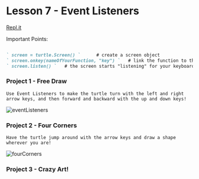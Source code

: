 # Lesson 7 - Event Listeners

[Repl.it](https://repl.it/~)

Important Points:
```markdown

` screen = turtle.Screen() `      # create a screen object
` screen.onkey(nameOfYourFunction, "key") `   # link the function to the keys
` screen.listen() `   # the screen starts "listening" for your keyboard input

```

### Project 1 - Free Draw
```Use Event Listeners to make the turtle turn with the left and right arrow keys, and then forward and backward with the up and down keys!```

![eventListeners](eventlisteners.gif)

### Project 2 - Four Corners
```Have the turtle jump around with the arrow keys and draw a shape wherever you are!```

![fourCorners](fourcorners.gif)


### Project 3 - Crazy Art!
